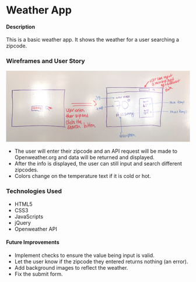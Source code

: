# Weather App

#### Description

This is a basic weather app. It shows the weather for a user searching a zipcode.


### Wireframes and User Story

![desktop](https://github.com/datk1d/Weather_App/blob/moving/assets/desktop.jpg?raw=true "Desktop WireFrame")

* The user will enter their zipcode and an API request will be made to Openweather.org and data will be returned and displayed.
* After the info is displayed, the user can still input and search different zipcodes.
* Colors change on the temperature text if it is cold or hot.

### Technologies Used

* HTML5
* CSS3
* JavaScripts
* jQuery
* Openweather API

#### Future Improvements

* Implement checks to ensure the value being input is valid. 
* Let the user know if the zipcode they entered returns nothing (an error).
* Add background images to reflect the weather.
* Fix the submit form.
